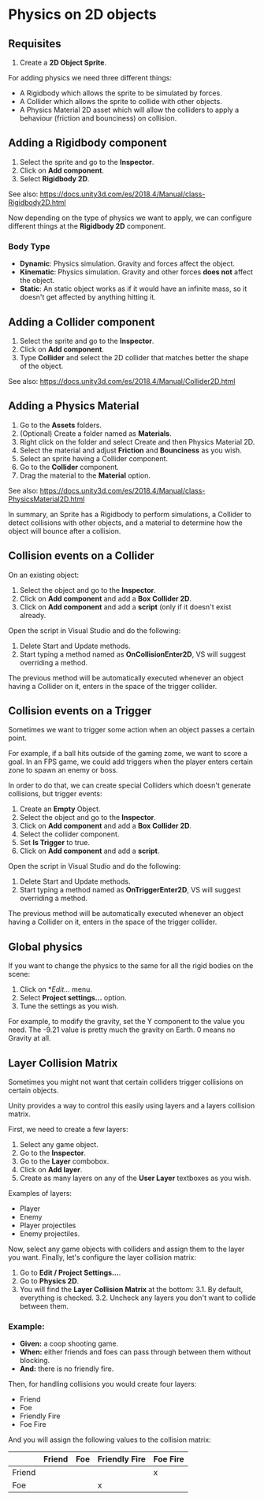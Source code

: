 # Physics on 2D objects

## Requisites

1. Create a **2D Object Sprite**.

For adding physics we need three different things:

- A Rigidbody which allows the sprite to be simulated by forces.
- A Collider which allows the sprite to collide with other objects.
- A Physics Material 2D asset which will allow the colliders to apply a behaviour (friction and bounciness) on collision.

## Adding a Rigidbody component

1. Select the sprite and go to the **Inspector**.
2. Click on **Add component**.
3. Select **Rigidbody 2D**.

See also: https://docs.unity3d.com/es/2018.4/Manual/class-Rigidbody2D.html

Now depending on the type of physics we want to apply, we can configure different things at the **Rigidbody 2D** component.

### Body Type

- **Dynamic**: Physics simulation. Gravity and forces affect the object.
- **Kinematic**: Physics simulation. Gravity and other forces **does not** affect the object.
- **Static**: An static object works as if it would have an infinite mass, so it doesn't get affected by anything hitting it.

## Adding a Collider component

1. Select the sprite and go to the **Inspector**.
2. Click on **Add component**.
3. Type **Collider** and select the 2D collider that matches better the shape of the object.

See also: https://docs.unity3d.com/es/2018.4/Manual/Collider2D.html

## Adding a Physics Material

1. Go to the **Assets** folders.
2. (Optional) Create a folder named as **Materials**.
3. Right click on the folder and select Create and then Physics Material 2D.
4. Select the material and adjust **Friction** and **Bounciness** as you wish.
5. Select an sprite having a Collider component.
6. Go to the **Collider** component.
7. Drag the material to the **Material** option.

See also: https://docs.unity3d.com/es/2018.4/Manual/class-PhysicsMaterial2D.html


In summary, an Sprite has a Rigidbody to perform simulations, a Collider to detect collisions with other objects, and a material to determine how the object will bounce after a collision.

## Collision events on a Collider

On an existing object:

1. Select the object and go to the **Inspector**.
2. Click on **Add component** and add a **Box Collider 2D**.
3. Click on **Add component** and add a **script** (only if it doesn't exist already.

Open the script in Visual Studio and do the following:

1. Delete Start and Update methods.
2. Start typing a method named as **OnCollisionEnter2D**, VS will suggest overriding a method.

The previous method will be automatically executed whenever an object having a Collider on it, enters in the space of the trigger collider.

## Collision events on a Trigger

Sometimes we want to trigger some action when an object passes a certain point. 

For example, if a ball hits outside of the gaming zome, we want to score a goal. In an FPS game, we could add triggers when the player enters certain zone to spawn an enemy or boss.

In order to do that, we can create special Colliders which doesn't generate collisions, but trigger events:

1. Create an **Empty** Object.
2. Select the object and go to the **Inspector**.
3. Click on **Add component** and add a **Box Collider 2D**.
4. Select the collider component.
5. Set **Is Trigger** to true.
6. Click on **Add component** and add a **script**.

Open the script in Visual Studio and do the following:

1. Delete Start and Update methods.
2. Start typing a method named as **OnTriggerEnter2D**, VS will suggest overriding a method.

The previous method will be automatically executed whenever an object having a Collider on it, enters in the space of the trigger collider.





## Global physics

If you want to change the physics to the same for all the rigid bodies on the scene:

1. Click on **Edit...* menu.
2. Select **Project settings...** option.
3. Tune the settings as you wish.

For example, to modify the gravity, set the Y component to the value you need.
The -9.21 value is pretty much the gravity on Earth. 0 means no Gravity at all.

## Layer Collision Matrix

Sometimes you might not want that certain colliders trigger collisions on certain objects.

Unity provides a way to control this easily using layers and a layers collision matrix.

First, we need to create a few layers:

1. Select any game object.
2. Go to the **Inspector**.
3. Go to the **Layer** combobox.
4. Click on **Add layer**.
5. Create as many layers on any of the **User Layer** textboxes as you wish. 

Examples of layers:

- Player
- Enemy
- Player projectiles
- Enemy projectiles.

Now, select any game objects with colliders and assign them to the layer you want.
Finally, let's configure the layer collision matrix:

1. Go to **Edit / Project Settings...**.
2. Go to **Physics 2D**.
3. You will find the **Layer Collision Matrix** at the bottom:
  3.1. By default, everything is checked.
  3.2. Uncheck any layers you don't want to collide between them. 
     
### Example:

- **Given:** a coop shooting game. 
- **When:** either friends and foes can pass through between them without blocking.
- **And:** there is no friendly fire.

Then, for handling collisions you would create four layers:

- Friend
- Foe
- Friendly Fire
- Foe Fire

And you will assign the following values to the collision matrix:

|        | Friend | Foe | Friendly Fire | Foe Fire |
|--------|--------|-----|---------------|----------|
| Friend |        |     |               | x        |
| Foe    |        |     | x             |          |
